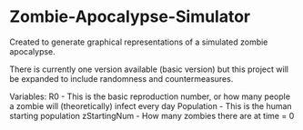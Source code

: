 # Zombie-Apocalypse-Simulator

Created to generate graphical representations of a simulated zombie apocalypse.

There is currently one version available (basic version) but this project will be expanded to include randomness and countermeasures.

Variables:
R0 - This is the basic reproduction number, or how many people a zombie will (theoretically) infect every day
Population - This is the human starting population
zStartingNum - How many zombies there are at time = 0
